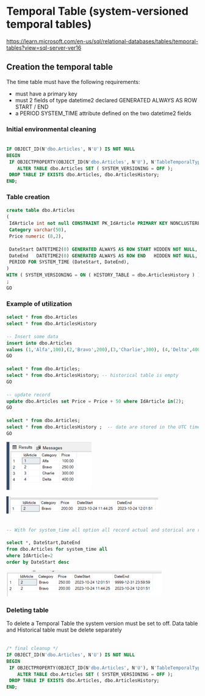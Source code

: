 # **Temporal Table** (system-versioned temporal tables)

<https://learn.microsoft.com/en-us/sql/relational-databases/tables/temporal-tables?view=sql-server-ver16>

## Creation the temporal table

The time table must have the following requirements:

- must have a primary key
- must 2 fields of type datetime2 declared GENERATED ALWAYS AS ROW START / END
- a PERIOD SYSTEM_TIME attribute defined on the two datetime2 fields

### Initial environmental cleaning

``` SQL

IF OBJECT_ID(N'dbo.Articles', N'U') IS NOT NULL
BEGIN
 IF OBJECTPROPERTY(OBJECT_ID(N'dbo.Articles', N'U'), N'TableTemporalType') = 2
    ALTER TABLE dbo.Articles SET ( SYSTEM_VERSIONING = OFF );
 DROP TABLE IF EXISTS dbo.Articles, dbo.ArticlesHistory;
END;

```


### Table creation

``` SQL
create table dbo.Articles
(
 IdArticle int not null CONSTRAINT PK_IdArticle PRIMARY KEY NONCLUSTERED,
 Category varchar(50),
 Price numeric (8,2),

 DateStart DATETIME2(0) GENERATED ALWAYS AS ROW START HIDDEN NOT NULL, -- hidden attribute is optional 
 DateEnd   DATETIME2(0) GENERATED ALWAYS AS ROW END   HIDDEN NOT NULL, -- hidden attribute is optional 
 PERIOD FOR SYSTEM_TIME (DateStart, DateEnd),
)
WITH ( SYSTEM_VERSIONING = ON ( HISTORY_TABLE = dbo.ArticlesHistory ) ); -- the name of history table is optional. If not indicated the name of history table is generated automatically
;
GO

```

### Example of utilization

``` SQL
select * from dbo.Articles
select * from dbo.ArticlesHistory

-- Insert some data
insert into dbo.Articles
values (1,'Alfa',100),(2,'Bravo',200),(3,'Charlie',300), (4,'Delta',400);
GO

select * from dbo.Articles;
select * from dbo.ArticlesHistory; -- historical table is empty
GO

-- update record
update dbo.Articles set Price = Price + 50 where IdArticle in(2);
GO

select * from dbo.Articles;
select * from dbo.ArticlesHistory ;  -- date are stored in the UTC time zone
GO
```

![Alt text](image.png)

![Alt text](image-1.png)

```SQL

-- With for system_time all option all record actual and storical are retrieved

select *, DateStart,DateEnd 
from dbo.Articles for system_time all
where IdArticle=2
order by DateStart desc
```

![Alt text](image-2.png)

### Deleting table

To delete a Temporal Table the system version must be set to off.
Data table and Historical table must be delete separately

```SQL

/* final cleanup */
IF OBJECT_ID(N'dbo.Articles', N'U') IS NOT NULL
BEGIN
 IF OBJECTPROPERTY(OBJECT_ID(N'dbo.Articles', N'U'), N'TableTemporalType') = 2
    ALTER TABLE dbo.Articles SET ( SYSTEM_VERSIONING = OFF );
 DROP TABLE IF EXISTS dbo.Articles, dbo.ArticlesHistory;
END;

```
